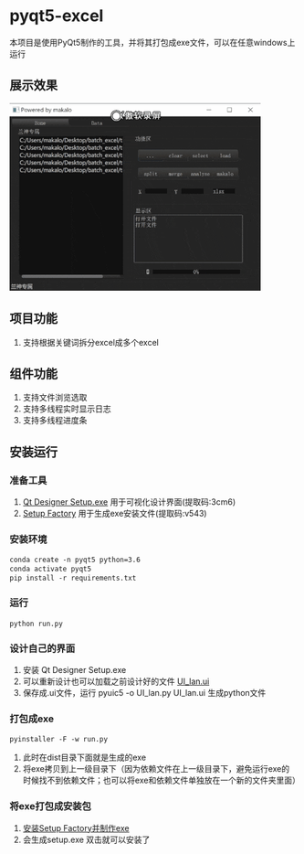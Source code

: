 # pyqt5-excel
本项目是使用PyQt5制作的工具，并将其打包成exe文件，可以在任意windows上运行

## 展示效果
![image](https://github.com/makalo/pyqt5-excel/blob/windows/show/show.mp4.gif)

## 项目功能
1. 支持根据关键词拆分excel成多个excel

## 组件功能
1. 支持文件浏览选取
2. 支持多线程实时显示日志
3. 支持多线程进度条

## 安装运行

### 准备工具
1. [Qt Designer Setup.exe](https://pan.baidu.com/s/1rpjv6gXCFKcRTKXZU3RqLA) 用于可视化设计界面(提取码:3cm6)
2. [Setup Factory](https://pan.baidu.com/s/1cbqwL1M3MxDjO2UQJ6HpXA) 用于生成exe安装文件(提取码:v543)

### 安装环境
```
conda create -n pyqt5 python=3.6
conda activate pyqt5
pip install -r requirements.txt
```
### 运行
```
python run.py
```
### 设计自己的界面
1. 安装 Qt Designer Setup.exe
2. 可以重新设计也可以加载之前设计好的文件 [UI_lan.ui](./UI_lan.ui)
3. 保存成.ui文件，运行 pyuic5 -o UI_lan.py UI_lan.ui 生成python文件

### 打包成exe
```
pyinstaller -F -w run.py
```
1. 此时在dist目录下面就是生成的exe
2. 将exe拷贝到上一级目录下（因为依赖文件在上一级目录下，避免运行exe的时候找不到依赖文件；也可以将exe和依赖文件单独放在一个新的文件夹里面）

### 将exe打包成安装包
1. [安装Setup Factory并制作exe](https://blog.csdn.net/u010188178/article/details/82500833)
2. 会生成setup.exe 双击就可以安装了














